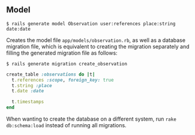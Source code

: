 
## Model

```
$ rails generate model Observation user:references place:string date:date
```

Creates the model file `app/models/observation.rb`, as well as a database migration file, which is equivalent to creating the migration separately and filling the generated migration file as follows:

```
$ rails generate migration create_observation
```

```ruby
create_table :observations do |t|
  t.references :scope, foreign_key: true
  t.string :place
  t.date :date

  t.timestamps
end
```

When wanting to create the database on a different system, run `rake db:schema:load` instead of running all migrations.
